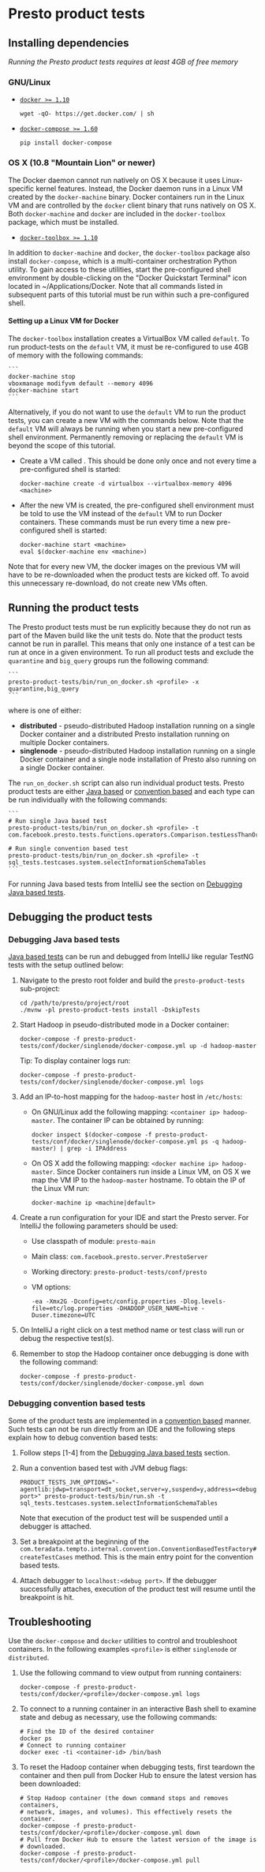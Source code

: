 # Presto product tests

## Installing dependencies

*Running the Presto product tests requires at least 4GB of free memory*

### GNU/Linux
* [```docker >= 1.10```](https://docs.docker.com/installation/#installation)

    ```
    wget -qO- https://get.docker.com/ | sh
    ```

* [```docker-compose >= 1.60```](https://docs.docker.com/compose/install/)

    ```
    pip install docker-compose
    ```

### OS X (10.8 "Mountain Lion" or newer)

The Docker daemon cannot run natively on OS X because it uses Linux-specific
kernel features. Instead, the Docker daemon runs in a Linux VM created by
the ``docker-machine`` binary. Docker containers run in the Linux VM and are
controlled by the ``docker`` client binary that runs natively on OS X.
Both ``docker-machine`` and ``docker`` are included in the ``docker-toolbox``
package, which must be installed.

* [```docker-toolbox >= 1.10```](https://www.docker.com/products/docker-toolbox)

In addition to ``docker-machine`` and ``docker``, the ``docker-toolbox``
package also install ``docker-compose``, which is a multi-container
orchestration Python utility. To gain access to these utilities, start the
pre-configured shell environment by double-clicking on the "Docker Quickstart
Terminal" icon located in ~/Applications/Docker. Note that all commands listed
in subsequent parts of this tutorial must be run within such a pre-configured
shell.

#### Setting up a Linux VM for Docker

The ``docker-toolbox`` installation creates a VirtualBox VM called ``default``.
To run product-tests on the ``default`` VM, it must be re-configured to use
4GB of memory with the following commands:

    ```
    docker-machine stop
    vboxmanage modifyvm default --memory 4096
    docker-machine start
    ```

Alternatively, if you do not want to use the ```default``` VM to run the
product tests, you can create a new VM with the commands below. Note that
the ``default`` VM will always be running when you start a new pre-configured
shell environment. Permanently removing or replacing the ``default`` VM
is beyond the scope of this tutorial.

* Create a VM called <machine>. This should be done only once and not
every time a pre-configured shell is started:

    ```
    docker-machine create -d virtualbox --virtualbox-memory 4096 <machine>
    ```

* After the new VM is created, the pre-configured shell environment must be
told to use the <machine> VM instead of the ``default`` VM to run Docker
containers. These commands must be run every time a new pre-configured
shell is started:

    ```
    docker-machine start <machine>
    eval $(docker-machine env <machine>)
    ```
    
Note that for every new VM, the docker images on the previous
VM will have to be re-downloaded when the product tests are kicked
off. To avoid this unnecessary re-download, do not create new
VMs often.

## Running the product tests

The Presto product tests must be run explicitly because they do not run
as part of the Maven build like the unit tests do. Note that the product
tests cannot be run in parallel. This means that only one instance of a
test can be run at once in a given environment. To run all product
tests and exclude the ``quarantine`` and ``big_query`` groups run the
following command:

    ```
    presto-product-tests/bin/run_on_docker.sh <profile> -x quarantine,big_query
    ```

where <profile> is one of either:
- **distributed** - pseudo-distributed Hadoop installation running on a
 single Docker container and a distributed Presto installation running on
 multiple Docker containers.
- **singlenode** - pseudo-distributed Hadoop installation running on a
 single Docker container and a single node installation of Presto also running
 on a single Docker container.

The ``run_on_docker.sh`` script can also run individual product tests. Presto
product tests are either [Java based](https://github.com/prestodb/tempto#java-based-tests)
or [convention based](https://github.com/prestodb/tempto#convention-based-sql-query-tests)
and each type can be run individually with the following commands:

    ```
    # Run single Java based test
    presto-product-tests/bin/run_on_docker.sh <profile> -t com.facebook.presto.tests.functions.operators.Comparison.testLessThanOrEqualOperatorExists
    
    # Run single convention based test
    presto-product-tests/bin/run_on_docker.sh <profile> -t sql_tests.testcases.system.selectInformationSchemaTables
    ```

For running Java based tests from IntelliJ see the section on
[Debugging Java based tests](#debugging-java-based-tests).

## Debugging the product tests

### Debugging Java based tests

[Java based tests](https://github.com/prestodb/tempto#java-based-tests)
can be run and debugged from IntelliJ like regular TestNG tests with the
setup outlined below:

1. Navigate to the presto root folder and build the ``presto-product-tests``
sub-project:

    ```
    cd /path/to/presto/project/root
    ./mvnw -pl presto-product-tests install -DskipTests
    ```

2. Start Hadoop in pseudo-distributed mode in a Docker container:

    ```
    docker-compose -f presto-product-tests/conf/docker/singlenode/docker-compose.yml up -d hadoop-master
    ```
    
    Tip: To display container logs run:

    ```
    docker-compose -f presto-product-tests/conf/docker/singlenode/docker-compose.yml logs
    ```
    
3. Add an IP-to-host mapping for the ``hadoop-master`` host in ``/etc/hosts``:

    - On GNU/Linux add the following mapping: ``<container ip> hadoop-master``.
    The container IP can be obtained by running:

        ```
        docker inspect $(docker-compose -f presto-product-tests/conf/docker/singlenode/docker-compose.yml ps -q hadoop-master) | grep -i IPAddress
        ```

    - On OS X add the following mapping: ``<docker machine ip> hadoop-master``.
    Since Docker containers run inside a Linux VM, on OS X we map the VM IP to
    the ``hadoop-master`` hostname. To obtain the IP of the Linux VM run:

        ```
        docker-machine ip <machine|default>
        ```
    
4. Create a run configuration for your IDE and start the Presto server. For
IntelliJ the following parameters should be used:
    
    - Use classpath of module: ``presto-main``
    - Main class: ``com.facebook.presto.server.PrestoServer``
    - Working directory: ``presto-product-tests/conf/presto``
    - VM options:

        ``
        -ea
        -Xmx2G
        -Dconfig=etc/config.properties
        -Dlog.levels-file=etc/log.properties
        -DHADOOP_USER_NAME=hive
        -Duser.timezone=UTC
        ``

5. On IntelliJ a right click on a test method name or test class will run
or debug the respective test(s).

6. Remember to stop the Hadoop container once debugging is done with the
following command:

    ```
    docker-compose -f presto-product-tests/conf/docker/singlenode/docker-compose.yml down
    ```

### Debugging convention based tests

Some of the product tests are implemented in a
[convention based](https://github.com/prestodb/tempto#convention-based-sql-query-tests)
manner. Such tests can not be run directly from an IDE and the following
steps explain how to debug convention based tests:

1. Follow steps [1-4] from the [Debugging Java based tests](#debugging-java-based-tests)
section.

2. Run a convention based test with JVM debug flags:
    
    ```
    PRODUCT_TESTS_JVM_OPTIONS="-agentlib:jdwp=transport=dt_socket,server=y,suspend=y,address=<debug port>" presto-product-tests/bin/run.sh -t sql_tests.testcases.system.selectInformationSchemaTables
    ```
    
    Note that execution of the product test will be suspended until a debugger
    is attached.

3. Set a breakpoint at the beginning of the ``com.teradata.tempto.internal.convention.ConventionBasedTestFactory#createTestCases``
method. This is the main entry point for the convention based tests.

4. Attach debugger to ``localhost:<debug port>``. If the debugger
successfully attaches, execution of the product test will resume until the
breakpoint is hit.

## Troubleshooting

Use the ``docker-compose`` and ``docker`` utilities to control and troubleshoot
containers. In the following examples ``<profile>`` is either ``singlenode`` or
``distributed``.

1. Use the following command to view output from running containers:

    ```
    docker-compose -f presto-product-tests/conf/docker/<profile>/docker-compose.yml logs
    ```

2. To connect to a running container in an interactive Bash shell to
examine state and debug as necessary, use the following commands:

    ```
    # Find the ID of the desired container
    docker ps
    # Connect to running container
    docker exec -ti <container-id> /bin/bash
    ```

3. To reset the Hadoop container when debugging tests, first teardown the
container and then pull from Docker Hub to ensure the latest version has
been downloaded:

    ```
    # Stop Hadoop container (the down command stops and removes containers,
    # network, images, and volumes). This effectively resets the container.
    docker-compose -f presto-product-tests/conf/docker/<profile>/docker-compose.yml down
    # Pull from Docker Hub to ensure the latest version of the image is
    # downloaded.
    docker-compose -f presto-product-tests/conf/docker/<profile>/docker-compose.yml pull
    ```
